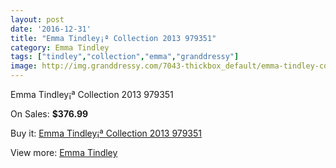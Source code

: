 ```yaml
---
layout: post
date: '2016-12-31'
title: "Emma Tindley¡ª Collection 2013 979351"
category: Emma Tindley
tags: ["tindley","collection","emma","granddressy"]
image: http://img.granddressy.com/7043-thickbox_default/emma-tindley-collection-2013-979351.jpg
---
```

Emma Tindley¡ª Collection 2013 979351

On Sales: **$376.99**
<a href="https://www.granddressy.com/en/emma-tindley/6300-emma-tindley-collection-2013-979351.html"><amp-img layout="responsive" width="600" height="600" src="//img.granddressy.com/7043-thickbox_default/emma-tindley-collection-2013-979351.jpg" alt="Emma Tindley¡ª Collection 2013 979351 0" /></a>

Buy it: [Emma Tindley¡ª Collection 2013 979351](https://www.granddressy.com/en/emma-tindley/6300-emma-tindley-collection-2013-979351.html "Emma Tindley¡ª Collection 2013 979351")

View more: [Emma Tindley](https://www.granddressy.com/en/216-emma-tindley "Emma Tindley")